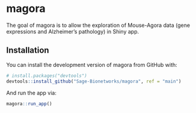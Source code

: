 
<!-- README.md is generated from README.Rmd. Please edit that file -->

# magora

<!-- badges: start -->

<!-- badges: end -->

The goal of magora is to allow the exploration of Mouse-Agora data (gene
expressions and Alzheimer’s pathology) in Shiny app.

## Installation

You can install the development version of magora from GitHub with:

``` r
# install.packages("devtools")
devtools::install_github("Sage-Bionetworks/magora", ref = "main")
```

And run the app via:

``` r
magora::run_app()
```
